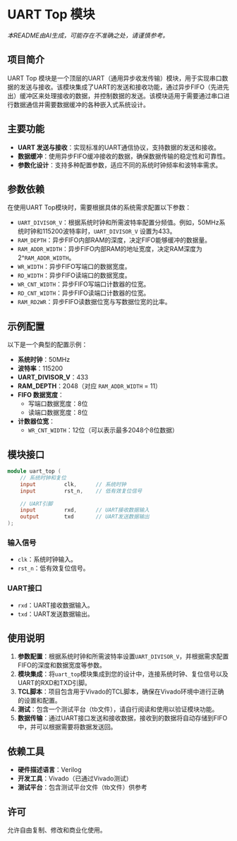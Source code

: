 # UART Top 模块

*本README由AI生成，可能存在不准确之处，请谨慎参考。*

## 项目简介

UART Top 模块是一个顶层的UART（通用异步收发传输）模块，用于实现串口数据的发送与接收。该模块集成了UART的发送和接收功能，通过异步FIFO（先进先出）缓冲区来处理接收的数据，并控制数据的发送。该模块适用于需要通过串口进行数据通信并需要数据缓冲的各种嵌入式系统设计。

## 主要功能

- **UART 发送与接收**：实现标准的UART通信协议，支持数据的发送和接收。
- **数据缓冲**：使用异步FIFO缓冲接收的数据，确保数据传输的稳定性和可靠性。
- **参数化设计**：支持多种配置参数，适应不同的系统时钟频率和波特率需求。

## 参数依赖

在使用UART Top模块时，需要根据具体的系统需求配置以下参数：

- `UART_DIVISOR_V`：根据系统时钟和所需波特率配置分频值。例如，50MHz系统时钟和115200波特率时，`UART_DIVISOR_V` 设置为433。
- `RAM_DEPTH`：异步FIFO内部RAM的深度，决定FIFO能够缓冲的数据量。
- `RAM_ADDR_WIDTH`：异步FIFO内部RAM的地址宽度，决定RAM深度为2^`RAM_ADDR_WIDTH`。
- `WR_WIDTH`：异步FIFO写端口的数据宽度。
- `RD_WIDTH`：异步FIFO读端口的数据宽度。
- `WR_CNT_WIDTH`：异步FIFO写端口计数器的位宽。
- `RD_CNT_WIDTH`：异步FIFO读端口计数器的位宽。
- `RAM_RD2WR`：异步FIFO读数据位宽与写数据位宽的比率。

## 示例配置

以下是一个典型的配置示例：

- **系统时钟**：50MHz
- **波特率**：115200
- **UART_DIVISOR_V**：433
- **RAM_DEPTH**：2048（对应 `RAM_ADDR_WIDTH` = 11）
- **FIFO 数据宽度**：
  - 写端口数据宽度：8位
  - 读端口数据宽度：8位
- **计数器位宽**：
  - `WR_CNT_WIDTH`：12位（可以表示最多2048个8位数据）

## 模块接口

```verilog
module uart_top (
    // 系统时钟和复位
    input         clk,      // 系统时钟
    input         rst_n,    // 低有效复位信号

    // UART引脚 
    input         rxd,      // UART接收数据输入
    output        txd       // UART发送数据输出
);
```

### 输入信号

- `clk`：系统时钟输入。
- `rst_n`：低有效复位信号。

### UART接口

- `rxd`：UART接收数据输入。
- `txd`：UART发送数据输出。

## 使用说明

1. **参数配置**：根据系统时钟和所需波特率设置`UART_DIVISOR_V`，并根据需求配置FIFO的深度和数据宽度等参数。
2. **模块集成**：将`uart_top`模块集成到您的设计中，连接系统时钟、复位信号以及UART的RXD和TXD引脚。
3. **TCL脚本**：项目包含用于Vivado的TCL脚本，确保在Vivado环境中进行正确的设置和配置。
4. **测试**：包含一个测试平台（tb文件），请自行阅读和使用以验证模块功能。
5. **数据传输**：通过UART接口发送和接收数据，接收到的数据将自动存储到FIFO中，并可以根据需要将数据发送回。

## 依赖工具

- **硬件描述语言**：Verilog
- **开发工具**：Vivado（已通过Vivado测试）
- **测试平台**：包含测试平台文件（tb文件）供参考

## 许可

允许自由复制、修改和商业化使用。